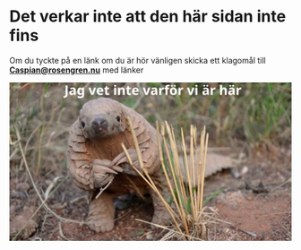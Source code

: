 # Det verkar inte att den här sidan inte fins

Om du tyckte på en länk om du är hör vänligen skicka ett klagomål till **Caspian@rosengren.nu** med länker


![](assets/20250506_182050_1mostwantedanimal-512x288.webp)
